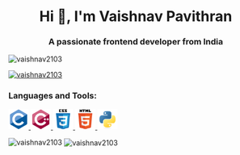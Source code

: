 <h1 align="center">Hi 👋, I'm Vaishnav Pavithran</h1>
<h3 align="center">A passionate frontend developer from India</h3>

<p align="left"> <img src="https://komarev.com/ghpvc/?username=vaishnav2103&label=Profile%20views&color=0e75b6&style=flat" alt="vaishnav2103" /> </p>

<p align="left"> <a href="https://github.com/ryo-ma/github-profile-trophy"><img src="https://github-profile-trophy.vercel.app/?username=vaishnav2103" alt="vaishnav2103" /></a> </p>


<h3 align="left">Languages and Tools:</h3>
<p align="left"> <a href="https://www.cprogramming.com/" target="_blank"> <img src="https://raw.githubusercontent.com/devicons/devicon/master/icons/c/c-original.svg" alt="c" width="40" height="40"/> </a> <a href="https://www.w3schools.com/cpp/" target="_blank"> <img src="https://raw.githubusercontent.com/devicons/devicon/master/icons/cplusplus/cplusplus-original.svg" alt="cplusplus" width="40" height="40"/> </a> <a href="https://www.w3schools.com/css/" target="_blank"> <img src="https://raw.githubusercontent.com/devicons/devicon/master/icons/css3/css3-original-wordmark.svg" alt="css3" width="40" height="40"/> </a> <a href="https://www.w3.org/html/" target="_blank"> <img src="https://raw.githubusercontent.com/devicons/devicon/master/icons/html5/html5-original-wordmark.svg" alt="html5" width="40" height="40"/> </a> <a href="https://www.python.org" target="_blank"> <img src="https://raw.githubusercontent.com/devicons/devicon/master/icons/python/python-original.svg" alt="python" width="40" height="40"/> </a> </p>

<p><img align="left" src="https://github-readme-stats.vercel.app/api/top-langs?username=vaishnav2103&show_icons=true&locale=en&layout=compact" alt="vaishnav2103" /></p>

<p>&nbsp;<img align="center" src="https://github-readme-stats.vercel.app/api?username=vaishnav2103&show_icons=true&locale=en" alt="vaishnav2103" /></p>
